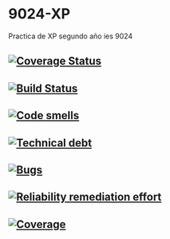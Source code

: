 # 9024-XP
Practica de XP segundo año ies 9024
## [![Coverage Status](https://coveralls.io/repos/github/leonardxfce/9024-XP/badge.svg?branch=master)](https://coveralls.io/github/leonardxfce/9024-XP?branch=master)
## [![Build Status](https://travis-ci.org/leonardxfce/9024-XP.svg?branch=master)](https://travis-ci.org/leonardxfce/9024-XP)
## [![Code smells](https://sonarcloud.io/api/badges/measure?key=com.ies.app:my-app&metric=code_smells)](https://sonarcloud.io/component_measures?id=9024-XP&metric=code_smells)
## [![Technical debt](https://sonarcloud.io/api/badges/measure?key=com.ies.app:my-app&metric=sqale_index)](https://sonarcloud.io/component_measures?id=9024-XP&metric=sqale_index)
## [![Bugs](https://sonarcloud.io/api/badges/measure?key=com.ies.app:my-app&metric=bugs)](https://sonarcloud.io/component_measures?id=9024-XP&metric=bugs)
## [![Reliability remediation effort](https://sonarcloud.io/api/badges/measure?key=com.ies.app:my-app&metric=reliability_remediation_effort)](https://sonarcloud.io/component_measures?id=9024-XP&metric=reliability_remediation_effort)
## [![Coverage](https://sonarcloud.io/api/badges/measure?key=com.ies.app:my-app&metric=coverage)](https://sonarcloud.io/component_measures?id=9024-XP&metric=coverage)